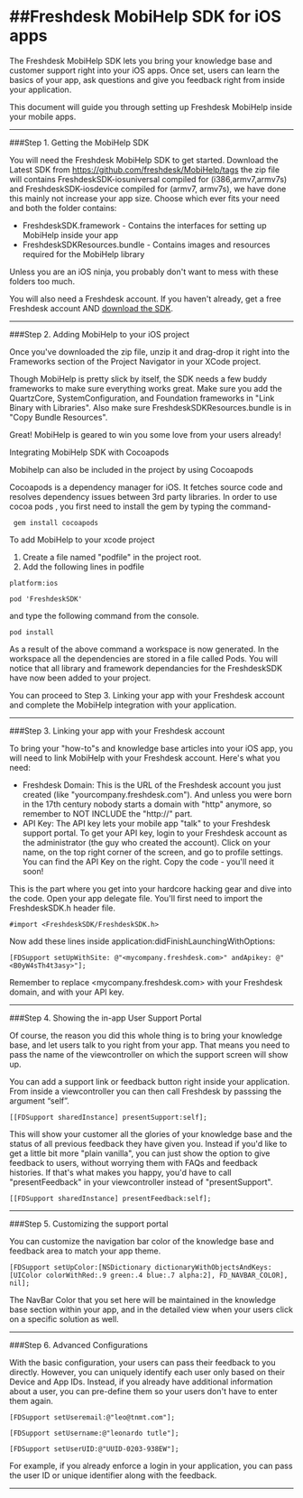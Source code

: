 ##Freshdesk MobiHelp SDK for iOS apps
===================================

The Freshdesk MobiHelp SDK lets you bring your knowledge base and customer support right into your iOS apps. 
Once set, users can learn the basics of your app, ask questions and give you feedback right from inside your application.

This document will guide you through setting up Freshdesk MobiHelp inside your mobile apps.
__________________________________________________________________________________________________________________________

###Step 1. Getting the MobiHelp SDK

You will need the Freshdesk MobiHelp SDK to get started. Download the Latest SDK from https://github.com/freshdesk/MobiHelp/tags the zip file will contains FreshdeskSDK-iosuniversal compiled for (i386,armv7,armv7s) and FreshdeskSDK-iosdevice compiled for (armv7, armv7s), we have done this mainly not increase your app size. Choose which ever fits your need and both the folder contains:

+ FreshdeskSDK.framework - Contains the interfaces for setting up MobiHelp inside your app
+ FreshdeskSDKResources.bundle - Contains images and resources required for the MobiHelp library

Unless you are an iOS ninja, you probably don't want to mess with these folders too much.

You will also need a Freshdesk account. If you haven't already, get a free Freshdesk account AND [download the SDK](https://github.com/freshdesk/MobiHelp/).
__________________________________________________________________________________________________________________________

###Step 2. Adding MobiHelp to your iOS project

Once you've downloaded the zip file, unzip it and drag-drop it right into the Frameworks section of the Project Navigator in your XCode project. 

Though MobiHelp is pretty slick by itself, the SDK needs a few buddy frameworks to make sure everything works great.
Make sure you add the QuartzCore, SystemConfiguration, and Foundation frameworks in "Link Binary with Libraries".
Also make sure FreshdeskSDKResources.bundle is in "Copy Bundle Resources". 

Great! MobiHelp is geared to win you some love from your users already!

Integrating MobiHelp SDK with Cocoapods

Mobihelp can also be included in the project by using Cocoapods 

Cocoapods is a dependency manager for iOS. It fetches source code and resolves dependency issues between 3rd party libraries. In order to use cocoa pods , you first need to install the gem by typing the command- 

     gem install cocoapods

To add MobiHelp to your xcode project 

  1) Create a file named "podfile" in the project root.
  2) Add the following lines in podfile

    platform:ios
      
    pod 'FreshdeskSDK'

and type the following command from the console.

    pod install 

As a result of the above command  a workspace is now generated. In the workspace all the dependencies are stored in a file called Pods. You will notice that all library and framework dependancies for the FreshdeskSDK have now been added to your project. 

You can proceed to Step 3. Linking your app with your Freshdesk account 
and complete the MobiHelp integration with your application.
__________________________________________________________________________________________________________________________

###Step 3. Linking your app with your Freshdesk account

To bring your "how-to"s and knowledge base articles into your iOS app, you will need to link MobiHelp with your Freshdesk account. Here's what you need:

+ Freshdesk Domain: This is the URL of the Freshdesk account you just created (like "yourcompany.freshdesk.com"). And unless you were born in the 17th century nobody starts a domain with "http" anymore, so remember to NOT INCLUDE the "http://" part.
+ API Key: The API key lets your mobile app "talk" to your Freshdesk support portal. To get your API key, login to your Freshdesk account as the administrator (the guy who created the account). Click on your name, on the top right corner of the screen, and go to profile settings. You can find the API Key on the right. Copy the code - you'll need it soon!

This is the part where you get into your hardcore hacking gear and dive into the code. Open your app delegate file. You'll first need to import the FreshdeskSDK.h header file.  

    #import <FreshdeskSDK/FreshdeskSDK.h>

Now add these lines inside application:didFinishLaunchingWithOptions: 

    [FDSupport setUpWithSite: @"<mycompany.freshdesk.com>" andApikey: @"<B0yW4sTh4t3asy>"];


Remember to replace <mycompany.freshdesk.com> with your Freshdesk domain, and <B0yW4sTh4t3asy> with your API key. 
__________________________________________________________________________________________________________________________

###Step 4. Showing the in-app User Support Portal

Of course, the reason you did this whole thing is to bring your knowledge base, and let users talk to you right from your app. That means you need to pass the name of the viewcontroller on which the support screen will show up. 

You can add a support link or feedback button right inside your application. From inside a viewcontroller you can then call Freshdesk by passsing the argument “self”.

    [[FDSupport sharedInstance] presentSupport:self];

This will show your customer all the glories of your knowledge base and the status of all previous feedback they have given you. Instead if you'd like to get a little bit more "plain vanilla", you can just show the option to give feedback to users, without worrying them with FAQs and feedback histories. If that's what makes you happy, you'd have to call "presentFeedback" in your viewcontroller instead of "presentSupport".
    
    [[FDSupport sharedInstance] presentFeedback:self];

__________________________________________________________________________________________________________________________

###Step 5. Customizing the support portal

You can customize the navigation bar color of the knowledge base and feedback area to match your app theme. 

    [FDSupport setUpColor:[NSDictionary dictionaryWithObjectsAndKeys:[UIColor colorWithRed:.9 green:.4 blue:.7 alpha:2], FD_NAVBAR_COLOR], nil];

The NavBar Color that you set here will be maintained in the knowledge base section within your app, and in the detailed view when your users click on a specific solution as well.
__________________________________________________________________________________________________________________________

###Step 6. Advanced Configurations

With the basic configuration, your users can pass their feedback to you directly. However, you can uniquely identify each user only based on their Device and App IDs. Instead, if you already have additional information about a user, you can pre-define them so your users don't have to enter them again.   

    [FDSupport setUseremail:@"leo@tnmt.com"];
  
    [FDSupport setUsername:@"leonardo tutle"];   

    [FDSupport setUserUID:@"UUID-0203-938EW"];   


For example, if you already enforce a login in your application, you can pass the user ID or unique identifier along with the feedback.
__________________________________________________________________________________________________________________________

